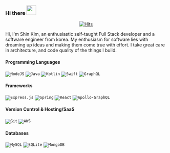 ### Hi there <img src="https://media.giphy.com/media/hvRJCLFzcasrR4ia7z/giphy.gif" width="30px">

 <div align=center>

[![Hits](https://hits.seeyoufarm.com/api/count/incr/badge.svg?url=https%3A%2F%2Fgithub.com%2Fzzsza)](https://hits.seeyoufarm.com)

  </div>

Hi, I'm Shin Kim, an enthusiastic self-taught Full Stack developer and a software engineer from korea. My enthusiasm for
software lies with dreaming up ideas and making them come true with effort. I take great care in architecture, and code
quality of the things I build.

#### Programming Languages

<code><img alt="NodeJS" src="https://img.shields.io/badge/node.js%20-%2343853D.svg?&style=for-the-badge&logo=node.js&logoColor=white"/></code>
<code><img alt="Java" src="https://img.shields.io/badge/java-%23ED8B00.svg?&style=for-the-badge&logo=java&logoColor=white"/></code>
<code><img alt="Kotlin" src="https://img.shields.io/badge/kotlin-%230095D5.svg?&style=for-the-badge&logo=kotlin&logoColor=white"/></code>
<code><img alt="Swift" src="https://img.shields.io/badge/swift-%23FA7343.svg?&style=for-the-badge&logo=swift&logoColor=white"/></code>
<code><img alt="GraphQL" src="https://img.shields.io/badge/-GraphQL-E10098?style=for-the-badge&logo=graphql"/></code>

#### Frameworks

<code><img alt="Express.js" src="https://img.shields.io/badge/express.js%20-%23404d59.svg?&style=for-the-badge"/></code>
<code><img alt="Spring" src="https://img.shields.io/badge/spring%20-%236DB33F.svg?&style=for-the-badge&logo=spring&logoColor=white"/></code>
<code><img alt="React" src="https://img.shields.io/badge/react%20-%2320232a.svg?&style=for-the-badge&logo=react&logoColor=%2361DAFB"/></code>
<code><img alt="Apollo-GraphQL" src="https://img.shields.io/badge/-Apollo%20GraphQL-311C87?style=for-the-badge&logo=apollo-graphql"/></code>

#### Version Control & Hosting/SaaS

<code><img alt="Git" src="https://img.shields.io/badge/git%20-%23F05033.svg?&style=for-the-badge&logo=git&logoColor=white"/></code>
<code><img alt="AWS" src="https://img.shields.io/badge/AWS%20-%23FF9900.svg?&style=for-the-badge&logo=amazon-aws&logoColor=white"/></code>

#### Databases

<code><img alt="MySQL" src="https://img.shields.io/badge/mysql-%2300f.svg?&style=for-the-badge&logo=mysql&logoColor=white"/></code>
<code><img alt="SQLite" src ="https://img.shields.io/badge/sqlite-%2307405e.svg?&style=for-the-badge&logo=sqlite&logoColor=white"/></code>
<code><img alt="MongoDB" src ="https://img.shields.io/badge/MongoDB-%234ea94b.svg?&style=for-the-badge&logo=mongodb&logoColor=white"/></code>